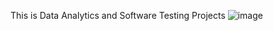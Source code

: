 This is Data Analytics and Software Testing Projects 
![image](https://github.com/user-attachments/assets/4b40c53a-9e44-4c6c-8ddf-a71f1aa89f18)
